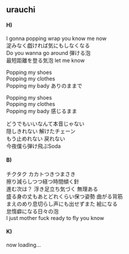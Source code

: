 ## urauchi

#### H)

I gonna popping wrap you know me now  
淀みなく戯ければ気にもしなくなる  
Do you wanna go around 弾ける泡  
最短距離を登る気泡 let me know  

Popping my shoes  
Popping my clothes  
Popping my bady ありのままで  

Popping my shoes  
Popping my clothes  
Popping my bady 感じるまま  

どうでもいいなんて本音じゃない  
隠しきれない 解けたチェーン  
もう止めれない 戻れない  
今夜僕ら弾け飛ぶSoda  

#### B)

チクタク カカトつきつまさき  
擦り減らしつつ経つ時間傾く針  
進む次は？ 浮き足立ち気づく 無理ある  
盛る身の丈もあとどれくらい保つ姿勢 曲がる背筋  
まえのめり息切らし声にも出せずまた 絵になる  
怠惰癖になる日々の泡  
I just mother fuck ready to fly you know  

#### K)

now loading...